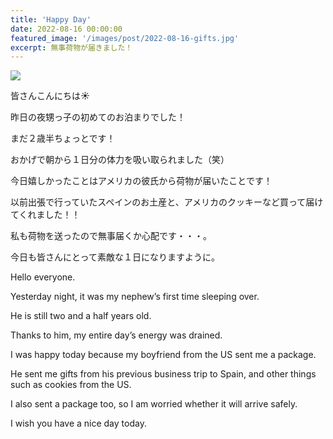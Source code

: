 ```yaml
---
title: 'Happy Day'
date: 2022-08-16 00:00:00
featured_image: '/images/post/2022-08-16-gifts.jpg'
excerpt: 無事荷物が届きました！
---
```


![](https://yutarochan.github.io/yurumina/images/post/2022-08-16-gifts.jpg)

皆さんこんにちは☀️

昨日の夜甥っ子の初めてのお泊まりでした！

まだ２歳半ちょっとです！

おかげで朝から１日分の体力を吸い取られました（笑）

今日嬉しかったことはアメリカの彼氏から荷物が届いたことです！

以前出張で行っていたスペインのお土産と、アメリカのクッキーなど買って届けてくれました！！

私も荷物を送ったので無事届くか心配です・・・。

今日も皆さんにとって素敵な１日になりますように。


Hello everyone. 

Yesterday night, it was my nephew’s first time sleeping over. 

He is still two and a half years old. 

Thanks to him, my entire day’s energy was drained. 

I was happy today because my boyfriend from the US sent me a package. 

He sent me gifts from his previous business trip to Spain, and other things such as cookies from the US. 

I also sent a package too, so I am worried whether it will arrive safely. 

I wish you have a nice day today. 
